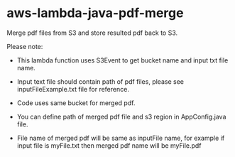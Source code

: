 # aws-lambda-java-pdf-merge 
Merge pdf files from S3 and store resulted pdf back to S3.

Please note:

* This lambda function uses S3Event to get bucket name and input txt file name.

* Input text file should contain path of pdf files, please see inputFileExample.txt file for reference.

*  Code uses same bucket for merged pdf.

* You can define path of merged pdf file and s3 region in AppConfig.java file.

* File name of merged pdf will be same as inputFile name, for example if input file is myFile.txt then merged pdf name
will be myFile.pdf



